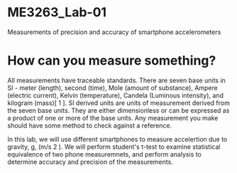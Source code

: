 # ME3263_Lab-01
 Measurements of precision and accuracy of smartphone accelerometers     



# How can you measure something?
All measurements have traceable standards. There are seven base units in SI - meter (length), second (time), Mole (amount of substance), Ampere (electric current), Kelvin (temperature), Candela (Luminous intensity), and kilogram (mass)[ 1 ]. SI derived units are units of measurement derived from the seven base units. They are either dimensionless or can be expressed as a product of one or more of the base units. Any measurement you make should have some method to check against a reference.

In this lab, we will use different smartphones to measure accelertion due to gravity, g, (m/s 2 ). We will perform student's t-test to examine statistical equivalence of two phone measuremnets, and perform analysis to determine accuracy and precision of the measurements.
